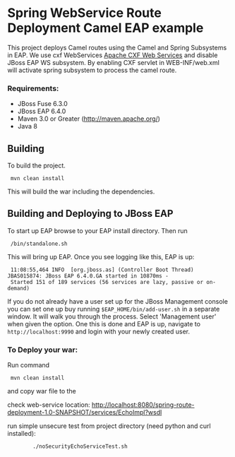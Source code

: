 Spring WebService Route Deployment Camel EAP example
====================================
This project  deploys Camel routes using the Camel and Spring  Subsystems in EAP.
We use cxf WebServices [Apache CXF Web Services](https://cxf.apache.org/index.html) and disable JBoss EAP WS subsystem.
By enabling CXF servlet in WEB-INF/web.xml will activate spring subsystem to process the camel route.



### Requirements:
 * JBoss Fuse 6.3.0
 * JBoss EAP 6.4.0
 * Maven 3.0 or Greater (http://maven.apache.org/)
 * Java 8

Building
-----------------------
To build the project.

     mvn clean install

This will build the war including the dependencies.

Building and Deploying to JBoss EAP
-----------------------

To start up EAP browse to your EAP install directory. Then run

     /bin/standalone.sh

This will bring up EAP. Once you see logging like this, EAP is up:

     11:08:55,464 INFO  [org.jboss.as] (Controller Boot Thread) JBAS015874: JBoss EAP 6.4.0.GA started in 10870ms - 
     Started 151 of 189 services (56 services are lazy, passive or on-demand)

If you do not already have a user set up for the JBoss Management console you can set one up buy running `$EAP_HOME/bin/add-user.sh` in a separate window. It will walk you through the process. Select 'Management user' when given the option. One this is done and EAP is up, navigate to `http://localhost:9990`  and login with your newly created user. 

### To Deploy your war:

Run command 

     mvn clean install

and copy war file to the 

check web-service location:
[http://localhost:8080/spring-route-deployment-1.0-SNAPSHOT/services/EchoImpl?wsdl](http://localhost:8080/spring-route-deployment-1.0-SNAPSHOT/services/EchoImpl?wsdl)


run simple unsecure  test from project directory (need python and curl installed):

            ./noSecurityEchoServiceTest.sh


